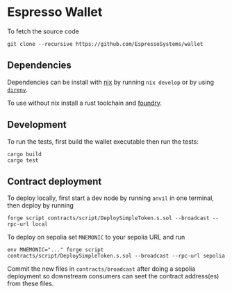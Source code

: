 # Espresso Wallet

To fetch the source code

    git clone --recursive https://github.com/EspressoSystems/wallet

## Dependencies

Dependencies can be install with [nix](https://nixos.org/download/) by running
`nix develop` or by using [`direnv`](https://direnv.net/).

To use without nix install a rust toolchain and
[foundry](https://book.getfoundry.sh/getting-started/installation).

## Development

To run the tests, first build the wallet executable then run the tests:

    cargo build
    cargo test

## Contract deployment

To deploy locally, first start a dev node by running `anvil` in one terminal,
then deploy by running

    forge script contracts/script/DeploySimpleToken.s.sol --broadcast --rpc-url local

To deploy on sepolia set `MNEMONIC` to your sepolia URL and run

    env MNEMONIC="..." forge script contracts/script/DeploySimpleToken.s.sol --broadcast --rpc-url sepolia

Commit the new files in `contracts/broadcast` after doing a sepolia deployment
so downstream consumers can seet the contract address(es) from these files.
